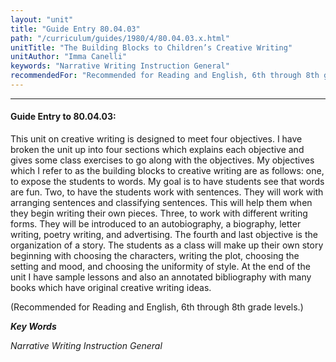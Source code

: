 ```yaml
---
layout: "unit"
title: "Guide Entry 80.04.03"
path: "/curriculum/guides/1980/4/80.04.03.x.html"
unitTitle: "The Building Blocks to Children’s Creative Writing"
unitAuthor: "Imma Canelli"
keywords: "Narrative Writing Instruction General"
recommendedFor: "Recommended for Reading and English, 6th through 8th grade levels."
---
```

<body>
<hr/>
 <h4>
  Guide Entry to 80.04.03:
 </h4>
 This unit on creative writing is designed to meet four objectives.  I have broken the unit up into four sections which explains each objective and gives some class exercises to go along with the objectives.  My objectives which I refer to as the building blocks to creative writing are as follows: one, to expose the students to words.  My goal is to have students see that words are fun.  Two, to have the students work with sentences.  They will work with arranging sentences and classifying sentences.  This will help them when they begin writing their own pieces.  Three, to work with different writing forms.  They will be introduced to an autobiography, a biography, letter writing, poetry writing, and advertising.  The fourth and last objective is the organization of a story.  The students as a class will make up their own story beginning with choosing the characters, writing the plot, choosing the setting and mood, and choosing the uniformity of style.  At the end of the unit I have sample lessons and also an annotated bibliography with many books which have original creative writing ideas.
 <p>
  (Recommended for Reading and English, 6th through 8th grade levels.)
 </p>
<p>
  <b>
   <i>
    Key Words
   </i>
  </b>
  <br/>
 </p>
 <p>
  <i>
   Narrative Writing Instruction General
  </i>
 </p>

</body>